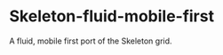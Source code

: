 Skeleton-fluid-mobile-first
===========================

A fluid, mobile first port of the Skeleton grid.
